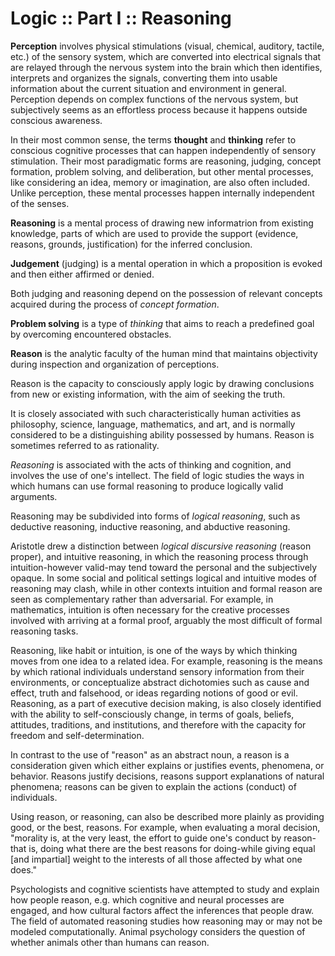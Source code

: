 # Logic :: Part I :: Reasoning

**Perception** involves physical stimulations (visual, chemical, auditory, tactile, etc.) of the sensory system, which are converted into electrical signals that are relayed through the nervous system into the brain which then identifies, interprets and organizes the signals, converting them into usable information about the current situation and environment in general. Perception depends on complex functions of the nervous system, but subjectively seems as an effortless process because it happens outside conscious awareness.

In their most common sense, the terms **thought** and **thinking** refer to conscious cognitive processes that can happen independently of sensory stimulation. Their most paradigmatic forms are reasoning, judging, concept formation, problem solving, and deliberation, but other mental processes, like considering an idea, memory or imagination, are also often included. Unlike perception, these mental processes happen internally independent of the senses.


**Reasoning** is a mental process of drawing new informatrion from existing knowledge, parts of which are used to provide the support (evidence, reasons, grounds, justification) for the inferred conclusion.

**Judgement** (judging) is a mental operation in which a proposition is evoked and then either affirmed or denied.

Both judging and reasoning depend on the possession of relevant concepts acquired during the process of *concept formation*.

**Problem solving** is a type of *thinking* that aims to reach a predefined goal by overcoming encountered obstacles.



**Reason** is the analytic faculty of the human mind that maintains objectivity during inspection and organization of perceptions.

Reason is the capacity to consciously apply logic by drawing conclusions from new or existing information, with the aim of seeking the truth.





It is closely associated with such characteristically human activities as philosophy, science, language, mathematics, and art, and is normally considered to be a distinguishing ability possessed by humans. Reason is sometimes referred to as rationality.


*Reasoning* is associated with the acts of thinking and cognition, and involves the use of one's intellect. The field of logic studies the ways in which humans can use formal reasoning to produce logically valid arguments.

Reasoning may be subdivided into forms of *logical reasoning*, such as deductive reasoning, inductive reasoning, and abductive reasoning.

Aristotle drew a distinction between *logical discursive reasoning* (reason proper), and intuitive reasoning, in which the reasoning process through intuition-however valid-may tend toward the personal and the subjectively opaque. In some social and political settings logical and intuitive modes of reasoning may clash, while in other contexts intuition and formal reason are seen as complementary rather than adversarial. For example, in mathematics, intuition is often necessary for the creative processes involved with arriving at a formal proof, arguably the most difficult of formal reasoning tasks.

Reasoning, like habit or intuition, is one of the ways by which thinking moves from one idea to a related idea. For example, reasoning is the means by which rational individuals understand sensory information from their environments, or conceptualize abstract dichotomies such as cause and effect, truth and falsehood, or ideas regarding notions of good or evil. Reasoning, as a part of executive decision making, is also closely identified with the ability to self-consciously change, in terms of goals, beliefs, attitudes, traditions, and institutions, and therefore with the capacity for freedom and self-determination.

In contrast to the use of "reason" as an abstract noun, a reason is a consideration given which either explains or justifies events, phenomena, or behavior. Reasons justify decisions, reasons support explanations of natural phenomena; reasons can be given to explain the actions (conduct) of individuals.

Using reason, or reasoning, can also be described more plainly as providing good, or the best, reasons. For example, when evaluating a moral decision, "morality is, at the very least, the effort to guide one's conduct by reason-that is, doing what there are the best reasons for doing-while giving equal [and impartial] weight to the interests of all those affected by what one does."

Psychologists and cognitive scientists have attempted to study and explain how people reason, e.g. which cognitive and neural processes are engaged, and how cultural factors affect the inferences that people draw. The field of automated reasoning studies how reasoning may or may not be modeled computationally. Animal psychology considers the question of whether animals other than humans can reason.

